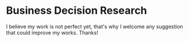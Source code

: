 # Business Decision Research
I believe my work is not perfect yet, that's why I welcome any suggestion that could improve my works. Thanks!
